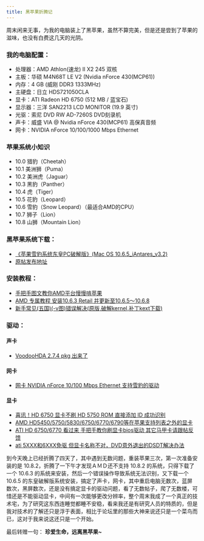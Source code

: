 ```yaml
---
title: 黑苹果折腾记
---
```

周末闲来无事，为我的电脑装上了黑苹果，虽然不算完美，但是还是尝到了苹果的滋味，也没有白费这几天的光阴。

### 我的电脑配置：
+ 处理器：AMD Athlon(速龙) II X2 245 双核
+ 主板：华硕 M4N68T LE V2 (Nvidia nForce 430(MCP61))
+ 内存：4 GB (威刚 DDR3 1333MHz)
+ 主硬盘：日立 HDS721050CLA
+ 显卡：ATI Radeon HD 6750 (512 MB / 蓝宝石)
+ 显示器：三洋 SAN2213 LCD MONITOR (19.9 英寸)
+ 光驱：索尼 DVD RW AD-7260S DVD刻录机
+ 声卡：威盛 VIA @ Nvidia nForce 430(MCP61) 高保真音频
+ 网卡：NVIDIA nForce 10/100/1000 Mbps Ethernet

### 苹果系统小知识
* 10.0 猎豹（Cheetah）
* 10.1 美洲狮（Puma）
* 10.2 美洲虎（Jaguar）
* 10.3 黑豹（Panther）
* 10.4 虎（Tiger）
* 10.5 花豹（Leopard）
* 10.6 雪豹（Snow Leopard）（最适合AMD的CPU）
* 10.7 狮子（Lion）
* 10.8 山狮（Mountain Lion）

### 黑苹果系统下载：
* [《苹果雪豹系统东皇PC破解版》(Mac OS 10.6.5_iAntares_v3.2)](http://www.ed2000.com/ShowFile.asp?FileID=25)
* [原帖发布地址](http://bbs.pcbeta.com/viewthread-821280-1-1.html) 

### 安装教程：
* [手把手图文教你AMD平台慢慢啃苹果](http://itbbs.pconline.com.cn/diy/p11694061_79981403.html)
* [AMD 专属教程 安装10.6.3 Retail 并更新至10.6.5～10.6.8](http://bbs.pcbeta.com/viewthread-830452-1-1.html)
* [新手常见(五国)(-v图)错误解决(原版,破解kernel,补丁kext下载)](http://bbs.pcbeta.com/viewthread-863656-1-1.html)

### 驱动：

#### 声卡
* [VoodooHDA 2.7.4 pkg 出来了](http://bbs.pcbeta.com/forum.php?mod=viewthread&amp;tid=1042942)

#### 网卡
* [网卡 NVIDIA nForce 10/100 Mbps Ethernet 支持雪豹的驱动](http://bbs.pcbeta.com/forum.php?mod=viewthread&amp;tid=939381)

#### 显卡
* [喜讯！HD 6750 显卡不刷 HD 5750 ROM 直接添加 ID 成功识别](http://bbs.pcbeta.com/viewthread-963476-1-1.html)
* [AMD HD5450/5750/5830/6750/6770/6790等在苹果支持列表之外的显卡](http://bbs.pcbeta.com/viewthread-1074348-1-1.html)
* [ATI HD 6750/6770 看过来 手把手教你刷显卡bios驱动 其它马甲卡请跟帖反馈](http://bbs.pcbeta.com/viewthread-1057446-1-1.html)
* [ati 5XXX和6XXX免驱 但显卡名称不对，DVD意外退出的DSDT解决办法](http://bbs.pcbeta.com/viewthread-968283-1-1.html)

到今天晚上已经折腾了四天了，其中遇到无数问题，重装苹果三次，第一次准备安装的是 10.8.2，折腾了一下午才发现ＡＭＤ还不支持 10.8.2 的系统，只得下载了一个 10.6.3 的系统来安装，然后一个错误操作导致系统无法识别，又下载一个 10.6.5 的东皇破解版系统安装，搞定了声卡，网卡，其中重启电脑无数次，蓝屏数次，黑屏数次，还是没有搞定显卡的驱动问题，看了无数帖子，爬了无数楼，可惜还是不能驱动显卡，中间有一次能够更改分辨率，整个周末我成了一个真正的技术宅，为了研究这东西连睡觉都睡不安稳，看来我还是有研究人员的特质的，但是我对技术的了解还只是浮于表面，相比于论坛里的那些大神来说还只是一个菜鸟而已，这对于我来说这还只是一个开始。

最后转赠一句： **珍爱生命，远离黑苹果~**